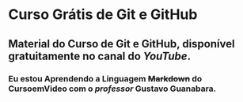 # Curso Grátis de Git e GitHub
## Material do **Curso de Git e GitHub**, disponível gratuitamente no canal do *YouTube*.
### Eu estou Aprendendo a Linguagem ~~Markdown~~ do **CursoemVideo** com o __*professor*__ **Gustavo Guanabara**. 
